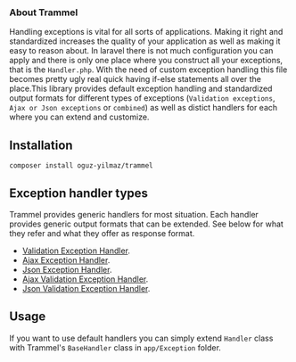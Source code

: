 ### About Trammel 

Handling exceptions is vital for all sorts of applications. 
Making it right and standardized increases the quality of your application 
as well as making it easy to reason about. In laravel there is not much 
configuration you can apply and there is only one place where you construct 
all your exceptions, that is the `Handler.php`. With the need of custom exception handling
this file becomes pretty ugly real quick having if-else statements all over the place.This 
library provides default exception handling and standardized output formats for different
types of exceptions (`Validation exceptions`, `Ajax or Json exceptions` or `combined`) as well as
distict handlers for each where you can extend and customize.

## Installation  
`composer install oguz-yilmaz/trammel`

## Exception handler types

Trammel provides generic handlers for most situation. Each handler provides generic 
output formats that can be extended. See below for what they refer and what they offer as response
format.

- [Validation Exception Handler](./docs/handlers/validation.md).
- [Ajax Exception Handler](./docs/handlers/ajax.md).
- [Json Exception Handler](./docs/handlers/json.md).
- [Ajax Validation Exception Handler](./docs/handlers/ajax-validation.md).
- [Json Validation Exception Handler](./docs/handlers/json-validation.md).

## Usage  

If you want to use default handlers you can simply extend `Handler` class with 
Trammel's `BaseHandler` class in `app/Exception` folder.  

